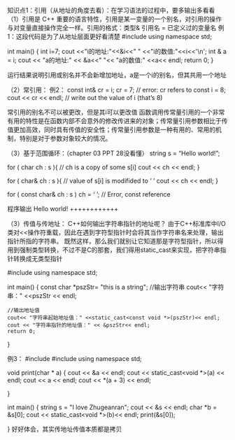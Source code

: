 知识点1：引用（从地址的角度去看）：在学习语法的过程中，要多输出多看看
（1）引用是 C++ 重要的语言特性，引用是某一变量的一个别名，对引用的操作与对变量直接操作完全一样。引用的格式：类型& 引用名 = 已定义过的变量名
例1：这段代码是为了从地址层面更好看清楚
#include <iostream>
using namespace std;

int main()
{
	int i=7;
	cout <<"i的地址:"<<&i<<" " <<"i的数值:"<<i<<'\n';
	int & a = i;
	cout << "a的地址:" << &a<<" "<< "a的数值:" <<a<< endl;
	return 0;
}

运行结果说明引用或别名并不会新增加地址，a是一个i的别名，但其共用一个地址

（2）常引用：
例2：
    const int& cr = i;
    cr = 7;	                   // error: cr refers to const
    i = 8;
    cout << cr << endl;    // write out the value of i (that’s 8)

常引用的别名不可以被更改，但是其i可以更改值
函数调用传常量引用的一个非常有用的特性是在函数内部不会意外的修改传进来的对象；传常量引用参数相比于传值更加高效，同时具有传值的安全性；传常量引用参数是一种有用的、常用的机制，特别是对于参数对象较大的情况。

（3）基于范围循环：（chapter 03 PPT 28没看懂）
string s = “Hello world!”; 

for ( char ch : s ){               // ch is a copy of some s[i]
cout << ch << endl;
}

for ( char& ch : s ){             // value of s[i] is modifided to ‘ ’
cout << ch << endl;
}

for ( const char& ch : s )  ch = ‘ ’;  // Error, const reference 

程序输出
Hello world!
++++++++++++


（3）传值与传地址：
C++如何输出字符串指针的地址呢？
由于C++标准库中I/O类对<<操作符重载，因此在遇到字符型指针时会将其当作字符串名来处理，输出指针所指的字符串。
既然这样，那么我们就别让它知道那是字符型指针，所以得用到强制类型转换，不过不是C的那套，我们得用static_cast来实现，把字符串指针转换成无类型指针

#include <iostream>
using namespace std;
 
int main()
{
    const char *pszStr= "this is a string";
   //输出字符串
    cout<< "字符串：" <<pszStr << endl;
                
    //输出地址值
    cout<< "字符串起始地址值：" <<static_cast<const void *>(pszStr)<< endl;
    cout << "字符串指针的地址值：" << &pszStr<< endl;
    return 0;
}

例3：
#include<iostream>
#include<string>
using namespace std;

void print(char * a) {
	cout << &a << endl;
	cout << static_cast<void *>(a) << endl;
	cout << a << endl;
	cout << *(a + 3) << endl;

}

int main()
{
	string s = "I love Zhugeanran";
	cout << &s << endl;
	char *b = &s[0];
	cout << static_cast<void *>(b)<< endl;
	print(&s[0]);

}
好好体会，其实传地址传值本质都是拷贝
